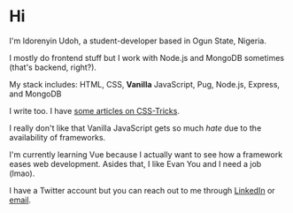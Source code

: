 # Hi
I'm Idorenyin Udoh, a student-developer based in Ogun State, Nigeria.

I mostly do frontend stuff but I work with Node.js and MongoDB sometimes (that's backend, right?).

My stack includes: HTML, CSS, **Vanilla** JavaScript, Pug, Node.js, Express, and MongoDB

I write too. I have [some articles on CSS-Tricks](https://css-tricks.com/author/udohidorenyin).

I really don't like that Vanilla JavaScript gets so much *hate* due to the availability of frameworks.

I'm currently learning Vue because I actually want to see how a framework eases web development. Asides that, I like Evan You and I need a job (lmao).

I have a Twitter account but you can reach out to me through [LinkedIn](https://www.linkedin.com/in/idorenyinudoh/) or [email](mailto:idorenyinudoh10@outlook.com).
